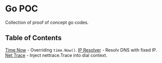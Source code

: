 # Go POC

Collection of proof of concept go codes.

## Table of Contents

[Time Now](time_now/README.md) - Overriding `time.Now()`.
[IP Resolver](ip_resolver/README.md) - Resolv DNS with fixed IP.
[Net Trace](net_trace/README.md) - Inject nettrace.Trace into dial context.
